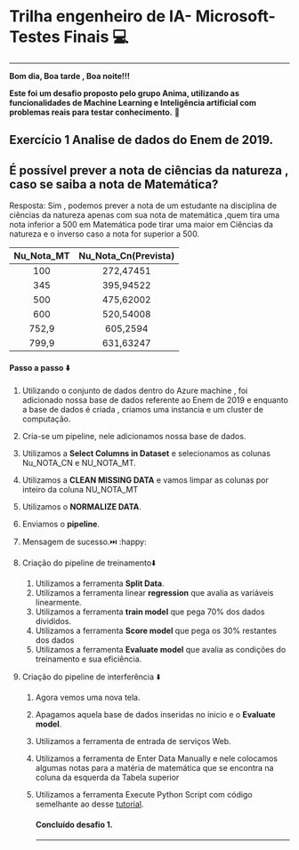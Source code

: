 # 		Trilha engenheiro de IA- Microsoft-Testes Finais :computer:

------

**Bom dia, Boa tarde , Boa noite!!!**

**Este foi um desafio proposto pelo grupo Anima, utilizando as funcionalidades de Machine Learning e Inteligência artificial com problemas reais para testar conhecimento.** :black_heart:

## Exercício 1  Analise de dados do Enem de 2019. 

## É possível  prever a nota de ciências da natureza , caso se saiba a nota de Matemática?

Resposta: Sim , podemos prever a nota de um estudante na disciplina de ciências da natureza apenas com sua nota de matemática ,quem tira uma nota inferior a 500 em Matemática pode  tirar uma maior em Ciências da natureza e o inverso caso a nota for superior a 500.

| Nu_Nota_MT | Nu_Nota_Cn(Prevista) |
| :--------: | :------------------: |
|    100     |      272,47451       |
|    345     |      395,94522       |
|    500     |      475,62002       |
|    600     |      520,54008       |
|   752,9    |       605,2594       |
|   799,9    |      631,63247       |

#### Passo a passo :arrow_down:

1.  Utilizando o conjunto de dados dentro do Azure machine , foi adicionado nossa base de dados referente ao Enem de 2019 e enquanto a base de dados é criada , criamos uma instancia  e um cluster de computação.

2.  Cria-se um pipeline, nele adicionamos nossa base de dados.

   1.  Utilizamos a **Select Columns in Dataset**  e selecionamos as colunas Nu_NOTA_CN e NU_NOTA_MT.
   2. Utilizamos a **CLEAN MISSING DATA** e vamos limpar as colunas por inteiro da coluna  NU_NOTA_MT
   3. Utilizamos o **NORMALIZE DATA**.
   4. Enviamos o  **pipeline**.
   5. Mensagem de sucesso.:next_track_button: :happy:

3. Criação do pipeline de treinamento:arrow_down:

   1. Utilizamos a ferramenta **Split Data**.
   2. Utilizamos a ferramenta linear **regression** que avalia as variáveis linearmente.
   3. Utilizamos a ferramenta **train model** que pega 70% dos dados divididos.
   4. Utilizamos a ferramenta **Score model** que pega os 30% restantes dos dados
   5. Utilizamos a ferramenta **Evaluate model** que avalia as condições do treinamento e sua eficiência.

4. Criação do pipeline de interferência :arrow_down:

   1. Agora vemos uma nova tela.

   2. Apagamos aquela base de dados inseridas no inicio e o **Evaluate model**.

   3. Utilizamos a ferramenta de entrada de serviços Web.

   4. Utilizamos a ferramenta de Enter Data Manually e nele colocamos algumas notas para a matéria de matemática que se encontra na coluna da esquerda da Tabela superior

   5. Utilizamos a ferramenta Execute Python Script com código semelhante ao desse [tutorial](https://docs.microsoft.com/pt-br/learn/modules/create-regression-model-azure-machine-learning-designer/inference-pipeline).

      #### 																										Concluído desafio 1.

      ------

      

